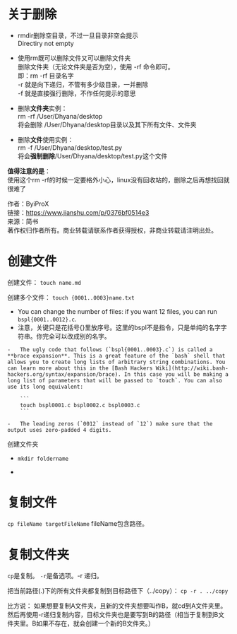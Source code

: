 # 关于删除
-   rmdir删除空目录，不过一旦目录非空会提示  
    Directiry not empty
    
-   使用rm既可以删除文件又可以删除文件夹  
    删除文件夹（无论文件夹是否为空），使用 -rf 命令即可。  
    即：rm -rf 目录名字  
    \-r 就是向下递归，不管有多少级目录，一并删除  
    \-f 就是直接强行删除，不作任何提示的意思
    
-   删除**文件夹**实例：  
    rm -rf /User/Dhyana/desktop  
    将会删除 /User/Dhyana/desktop目录以及其下所有文件、文件夹
    
-   删除**文件**使用实例：  
    rm -f /User/Dhyana/desktop/test.py  
    将会**强制删除**/User/Dhyana/desktop/test.py这个文件
    

**值得注意的是**：  
使用这个rm -rf的时候一定要格外小心，linux没有回收站的，删除之后再想找回就很难了

  
  
作者：ByiProX  
链接：https://www.jianshu.com/p/0376bf0514e3  
来源：简书  
著作权归作者所有。商业转载请联系作者获得授权，非商业转载请注明出处。


# 创建文件
创建文件：
`touch name.md`

创建多个文件：
 `touch {0001..0003}name.txt`
  -   You can change the number of files: if you want 12 files, you can run `bspl{0001..0012}.c`.
  -   注意，关键只是花括号{}里放序号。这里的bspl不是指令，只是单纯的名字字符串。你完全可以改成别的名字。

    -   The ugly code that follows (`bspl{0001..0003}.c`) is called a **brace expansion**. This is a great feature of the `bash` shell that allows you to create long lists of arbitrary string combinations. You can learn more about this in the [Bash Hackers Wiki](http://wiki.bash-hackers.org/syntax/expansion/brace). In this case you will be making a long list of parameters that will be passed to `touch`. You can also use its long equivalent:
        
        ```
        touch bspl0001.c bspl0002.c bspl0003.c
        ```
 
    -   The leading zeros (`0012` instead of `12`) make sure that the output uses zero-padded 4 digits.


创建文件夹
-   `mkdir foldername`
    
-  

  
# 复制文件
`cp fileName targetFileName`
fileName包含路径。

# 复制文件夹
`cp`是复制。
`-r`是备选项。-r 递归。

把当前路径(.)下的所有文件夹都复制到目标路径下（../copy）：
`cp -r . ../copy`

比方说：
如果想要复制A文件夹，且新的文件夹想要叫作B，就cd到A文件夹里。然后再使用-r递归复制内容，目标文件夹也是要写到B的路径（相当于复制到B文件夹里。B如果不存在，就会创建一个新的B文件夹。）

